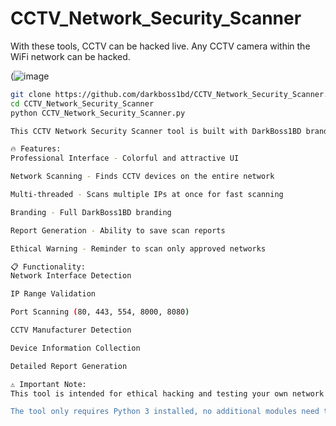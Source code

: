 # CCTV_Network_Security_Scanner
With these tools, CCTV can be hacked live. Any CCTV camera within the WiFi network can be hacked.


(![image](https://i.postimg.cc/HxxKXR8Z/2025-10-29-211302.png)


```bash
git clone https://github.com/darkboss1bd/CCTV_Network_Security_Scanner.git
cd CCTV_Network_Security_Scanner
python CCTV_Network_Security_Scanner.py
```

```bash
This CCTV Network Security Scanner tool is built with DarkBoss1BD branding. The special features of the tool are:

🔥 Features:
Professional Interface - Colorful and attractive UI

Network Scanning - Finds CCTV devices on the entire network

Multi-threaded - Scans multiple IPs at once for fast scanning

Branding - Full DarkBoss1BD branding

Report Generation - Ability to save scan reports

Ethical Warning - Reminder to scan only approved networks

📋 Functionality:
Network Interface Detection

IP Range Validation

Port Scanning (80, 443, 554, 8000, 8080)

CCTV Manufacturer Detection

Device Information Collection

Detailed Report Generation
```

```bash
⚠️ Important Note:
This tool is intended for ethical hacking and testing your own network security only. Scanning someone else's network without permission is a punishable offense.

The tool only requires Python 3 installed, no additional modules need to be installed.
```

